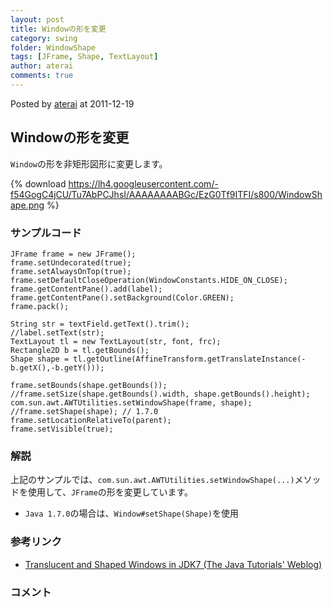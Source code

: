 ```yaml
---
layout: post
title: Windowの形を変更
category: swing
folder: WindowShape
tags: [JFrame, Shape, TextLayout]
author: aterai
comments: true
---
```


Posted by [aterai](http://terai.xrea.jp/aterai.html) at 2011-12-19

## Windowの形を変更
`Window`の形を非矩形図形に変更します。

{% download https://lh4.googleusercontent.com/-f54GogC4jCU/Tu7AbPCJhsI/AAAAAAAABGc/EzG0Tf9ITFI/s800/WindowShape.png %}

### サンプルコード
<pre class="prettyprint"><code>JFrame frame = new JFrame();
frame.setUndecorated(true);
frame.setAlwaysOnTop(true);
frame.setDefaultCloseOperation(WindowConstants.HIDE_ON_CLOSE);
frame.getContentPane().add(label);
frame.getContentPane().setBackground(Color.GREEN);
frame.pack();

String str = textField.getText().trim();
//label.setText(str);
TextLayout tl = new TextLayout(str, font, frc);
Rectangle2D b = tl.getBounds();
Shape shape = tl.getOutline(AffineTransform.getTranslateInstance(-b.getX(),-b.getY()));

frame.setBounds(shape.getBounds());
//frame.setSize(shape.getBounds().width, shape.getBounds().height);
com.sun.awt.AWTUtilities.setWindowShape(frame, shape);
//frame.setShape(shape); // 1.7.0
frame.setLocationRelativeTo(parent);
frame.setVisible(true);
</code></pre>

### 解説
上記のサンプルでは、`com.sun.awt.AWTUtilities.setWindowShape(...)`メソッドを使用して、`JFrame`の形を変更しています。

- `Java 1.7.0`の場合は、`Window#setShape(Shape)`を使用

<!-- dummy comment line for breaking list -->

### 参考リンク
- [Translucent and Shaped Windows in JDK7 (The Java Tutorials' Weblog)](http://blogs.oracle.com/thejavatutorials/entry/translucent_and_shaped_windows_in)

<!-- dummy comment line for breaking list -->

### コメント
